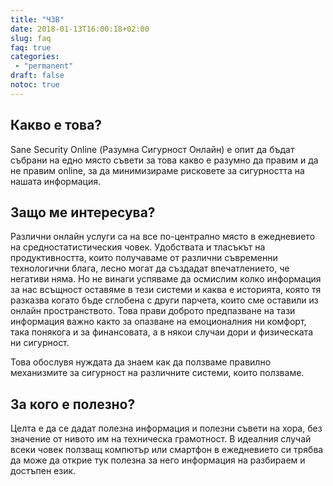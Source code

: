 ```yaml
---
title: "ЧЗВ"
date: 2018-01-13T16:00:18+02:00
slug: faq
faq: true
categories:
 - "permanent"
draft: false
notoc: true
---
```


## Какво е това?
Sane Security Online (Разумна Сигурност Онлайн) е опит да бъдат събрани на едно
място съвети за това какво е разумно да правим и да не правим online, за да
минимизираме рисковете за сигурността на нашата информация.

## Защо ме интересува?
Различни онлайн услуги са на все по-централно място в ежедневието на
средностатистическия човек. Удобствата и тласъкът на продуктивността, които
получаваме от различни съвременни технологични блага, лесно могат да създадат
впечатлението, че негативи няма. Но не винаги успяваме да осмислим колко
информация за нас всъщност оставяме в тези системи и каква е историята, която тя
разказва когато бъде сглобена с други парчета, които сме оставили из онлайн
пространството. Това прави доброто предпазване на тази информация важно както за
опазване на емоционалния ни комфорт, така понякога и за финансовата, а в някои
случаи дори и физическата ни сигурност.

Това обослувя нуждата да знаем как да ползваме правилно механизмите за сигурност
на различните системи, които ползваме.

## За кого е полезно?
Целта е да се дадат полезна информация и полезни съвети на хора, без значение
от нивото им на техническа грамотност. В идеалния случай всеки човек ползващ
компютър или смартфон в ежедневието си трябва да може да открие тук полезна за
него информация на разбираем и достъпен език.
